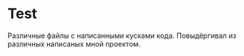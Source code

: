 # Test
Различные файлы с написанными кусками кода. Повыдёргивал из различных написаных мной проектом.
